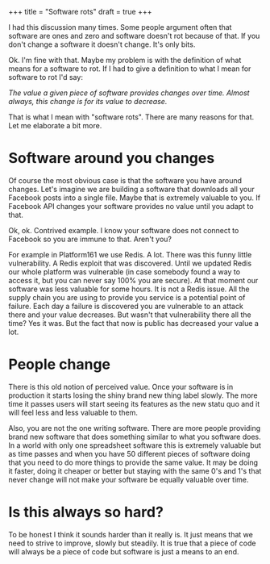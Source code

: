+++
title = "Software rots"
draft = true
+++

I had this discussion many times. Some people argument often that software are ones and zero and software doesn't rot because of that. If you don't change a software it doesn't change. It's only bits.

Ok. I'm fine with that. Maybe my problem is with the definition of what means for a software to rot. If I had to give a definition to what I mean for software to rot I'd say:

_The value a given piece of software provides changes over time. Almost always, this change is for its value to decrease._

That is what I mean with "software rots". There are many reasons for that. Let me elaborate a bit more.

# Software around you changes

Of course the most obvious case is that the software you have around changes. Let's imagine we are building a software that downloads all your Facebook posts into a single file. Maybe that is extremely valuable to you. If Facebook API changes your software provides no value until you adapt to that.

Ok, ok. Contrived example. I know your software does not connect to Facebook so you are immune to that. Aren't you?

For example in Platform161 we use Redis. A lot. There was this funny little vulnerability. A Redis exploit that was discovered. Until we updated Redis our whole platform was vulnerable (in case somebody found a way to access it, but you can never say 100% you are secure). At that moment our software was less valuable for some hours. It is not a Redis issue. All the supply chain you are using to provide you service is a potential point of failure. Each day a failure is discovered you are vulnerable to an attack there and your value decreases. But wasn't that vulnerability there all the time? Yes it was. But the fact that now is public has decreased your value a lot.

# People change

There is this old notion of perceived value. Once your software is in production it starts losing the shiny brand new thing label slowly. The more time it passes users will start seeing its features as the new statu quo and it will feel less and less valuable to them.

Also, you are not the one writing software. There are more people providing brand new software that does something similar to what you software does. In a world with only one spreadsheet software this is extremely valuable but as time passes and when you have 50 different pieces of software doing that you need to do more things to provide the same value. It may be doing it faster, doing it cheaper or better but staying with the same 0's and 1's that never change will not make your software be equally valuable over time.

# Is this always so hard?

To be honest I think it sounds harder than it really is. It just means that we need to strive to improve, slowly but steadily. It is true that a piece of code will always be a piece of code but software is just a means to an end.
